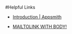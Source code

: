 #Helpful Links

-   [Introduction | Appsmith](https://docs.appsmith.com/)

-   [MAILTOLINK WITH BODY!](mailto:miranda@yourcompany.com?bcc=eventsteam@yourcompany.com&subject=Excited%20to%20meet%20at%20the%20event!&body=Hi%20Miranda,)
